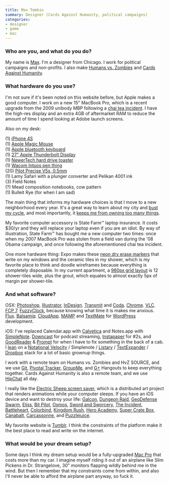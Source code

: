 ```yaml
---
title: Max Temkin
summary: Designer (Cards Against Humanity, political campaigns)
categories:
- designer
- game
- mac
---
```


### Who are you, and what do you do?

My name is [Max](http://maxistentialism.com/ "Max's website."). I'm a designer from Chicago. I work for political campaigns and non-profits. I also make [Humans vs. Zombies](http://humansvszombies.org/ "A social game played in real life.") and [Cards Against Humanity](http://www.cardsagainsthumanity.com/ "A card game for horrible people.").

### What hardware do you use?

I'm not sure if it's been noted on this website before, but Apple makes a good computer. I work on a new 15" MacBook Pro, which is a recent upgrade from the 2009 unibody MBP following a [chai tea incident](http://maxistentialist.tumblr.com/post/11092248162/this-morning-somebody-spilled-their-drink-on-my "Max's post about spilling tea on his laptop."). I have the high-res display and an extra 4GB of aftermarket RAM to reduce the amount of time I spend looking at Adobe launch screens.

Also on my desk:

(1) [iPhone 4S][iphone-4s]  
(1) [Apple Magic Mouse][magic-mouse]  
(1) [Apple bluetooth keyboard][keyboard]  
(1) [27" Apple Thunderbolt Display][thunderbolt-display]  
(1) [NewerTech hard drive toaster][voyager-q]  
(1) [Wacom Intuos pen thing][intuos]  
(20) [Pilot Precise V5s, 0.5mm][precise-v5]  
(1) Lamy Safari with a plunger converter and Pelikan 4001 ink  
(3) Field Notes  
(?) Mead composition notebooks, cow pattern  
(1) Bulleit Rye (for when I am sad)  

The main thing that informs my hardware choices is that I move to a new neighborhood every year. It's a great way to learn about my city and [bust my cycle](http://www.zefrank.com/theshow/archives/2006/09/092006.html "The zefrank video, 'bust that cycle.'"), and most importantly, it [keeps me from owning too many things](http://guynameddave.com/about-the-100-thing-challenge/ "A challenge to own less things.").

My favorite computer accessory is State Farm™ laptop insurance. It costs $30/yr and they will replace your laptop even if you are an idiot. By way of illustration, State Farm™ has bought me a new computer two times: once when my 2007 MacBook Pro was stolen from a field van during the '08 Obama campaign, and once following the aforementioned chai tea incident.

One more hardware thing: Expo makes these [neon dry erase markers][neon] that write on my windows and the ceramic tiles in my shower, which is my favorite place to think and doodle wireframes because everything is completely disposable. In my current apartment, a [960px grid layout][960-grid-system] is 12 shower-tiles wide, plus the grout, which equates to almost exactly 5px of margin per shower-tile.

### And what software?

OSX: [Photoshop][], [Illustrator][], [InDesign][]. [Transmit][] and [Coda][]. [Chrome][]. [VLC][]. [FCP 7][final-cut-pro]. [FuzzyClock][], because knowing what time it is makes me anxious. [Flux][f.lux]. [Balsamiq][mockups]. [CloudApp][]. [MAMP][] and [TextMate][] for [WordPress][] development.

iOS: I've replaced Calendar.app with [Calvetica][calvetica-ios] and Notes.app with [SimpleNote][simplenote-ios]. [Downcast][downcast-ios] for podcast streaming, [Instapaper][instapaper-ios] for #2s, and [GoodReader][goodreader-ios] & [Prompt][prompt-ios] for when I have to fix something in the back of a cab. I [lean](http://www.oreillynet.com/pub/a/JavaScript/2002/01/01/cory.html "An article on brains and blogging.") on a [Notational Velocity][notational-velocity] / Simplenote / [Listary][listary-ios] / [TextExpander][] / [Dropbox][] stack for a lot of basic grownup things.

I work with a remote team on Humans vs. Zombies and HvZ SOURCE, and we use [Git][], [Pivotal Tracker][pivotal-tracker], [GroupMe][], and [G+][google-plus] Hangouts to keep everything together. Cards Against Humanity is also a remote team, and we use [HipChat][] all day.

I really like the [Electric Sheep screen saver][electric-sheep], which is a distributed art project that renders animations while your computer sleeps. If you have an iOS device and want to destroy your life: [Galcon][galcon-ios], [Dungeon Raid][dungeon-raid-ios], [GeoDefense Swarm][geodefense-swarm-ios], [Eliss][eliss-ios], [Bit Pilot][bit-pilot-ios], [Osmos][osmos-ios], [Sword and Sworcery][sword-and-sworcery-ios], [The Incident][the-incident-ios], [Battleheart][battleheart-ios], [Colorbind][colorbind-ios], [Kingdom Rush][kingdom-rush-ios], [Hero Academy][hero-academy-ios], [Super Crate Box][super-crate-box-ios], [Canabalt][canabalt-ios], [Carcassonne][carcassonne-ios], and [Puzzlejuice][puzzlejuice-ios].

My favorite website is [Tumblr][]. I think the constraints of the platform make it the best place to read and write on the internet.

### What would be your dream setup?

Some days I think my dream setup would be a fully-upgraded [Mac Pro][mac-pro] that costs more than my car. I imagine myself riding it out of an airplane like Slim Pickens in Dr. Strangelove, 30" monitors flapping wildly behind me in the wind. But then I remember that my constraints come from within, and also I'll never be able to afford the airplane part anyway, so fuck it.

[960-grid-system]: https://960.gs/ "A design system for streamlining web design and prototyping."
[battleheart-ios]: https://itunes.apple.com/us/app/battleheart/id394057299 "An RPG/action hero game."
[bit-pilot-ios]: http://bitpilotgame.com/ "A spaceship game."
[calvetica-ios]: https://mysterioustrousers.com/calvetica "An alternate calendar app."
[canabalt-ios]: http://www.canabalt.com/ "A side-scrolling parkour game for the iPhone."
[carcassonne-ios]: https://carcassonneapp.com/ "A tile game."
[chrome]: https://www.google.com/intl/en/chrome/browser/ "A WebKit-based browser, where each tab runs in its own thread."
[cloudapp]: https://www.getcloudapp.com/ "A cloud-based file sharing menubar app for Mac OS X."
[coda]: https://panic.com/coda/ "A single-window HTML/web tool for the Mac."
[colorbind-ios]: https://itunes.apple.com/us/app/colorbind/id356126423 "A puzzle game."
[downcast-ios]: http://www.downcastapp.com/ "An app for downloading podcasts."
[dropbox]: https://www.dropbox.com/ "Online syncing and storage."
[dungeon-raid-ios]: https://itunes.apple.com/us/app/dungeon-raid/id403090531 "A strategy/RPG matching game."
[electric-sheep]: https://electricsheep.org/ "An abstract collaborative screen saver."
[eliss-ios]: https://itunes.apple.com/us/app/eliss/id306950009 "A clever little game for the iPhone."
[f.lux]: https://justgetflux.com/ "A tool to make the colour of your screen adapt to the current time of day."
[final-cut-pro]: https://en.wikipedia.org/wiki/Final_Cut_Pro "A nonlinear video editor."
[fuzzyclock]: http://osx.iusethis.com/app/fuzzyclock "A Mac menubar clock that shows the time in relative terms."
[galcon-ios]: https://itunes.apple.com/us/app/galcon/id285820845 "A space action strategy game."
[geodefense-swarm-ios]: https://itunes.apple.com/us/app/geodefense-swarm/id326563285 "A unique tower defense game."
[git]: https://git-scm.com/ "A version control system."
[goodreader-ios]: http://goodreader.com/ "A PDF reader for the iPad."
[google-plus]: https://en.wikipedia.org/wiki/Google%2B "A social network."
[groupme]: https://groupme.com/ "A group messaging system."
[hero-academy-ios]: https://itunes.apple.com/us/app/hero-academy/id488156323 "A multiplayer fantasy battle game."
[hipchat]: https://www.hipchat.com/ "A hosted IM and file service."
[illustrator]: https://www.adobe.com/products/illustrator.html "A vector graphics editor."
[indesign]: https://www.adobe.com/products/indesign.html "A desktop/web publishing application."
[instapaper-ios]: https://www.instapaper.com/iphone "An iPhone app for reading Instapaper saved pages."
[intuos]: https://www.wacom.com/en-us/products/pen-tablets/intuos "A pen tablet."
[iphone-4s]: https://en.wikipedia.org/wiki/IPhone_4S "A smartphone."
[keyboard]: https://www.apple.com/keyboard/ "The keyboard."
[kingdom-rush-ios]: https://itunes.apple.com/us/app/kingdom-rush/id489265199 "A fantasy action game."
[listary-ios]: http://listaryapp.com/ "A list app that supports Simplenote."
[mac-pro]: https://www.apple.com/mac-pro/ "The Intel-based Mac tower computer."
[magic-mouse]: https://en.wikipedia.org/wiki/Magic_Mouse "A multi-touch mouse."
[mamp]: https://www.mamp.info/en/ "A one-click Mac solution for Apache, MySQL, PHP."
[mockups]: https://balsamiq.com/products/mockups/ "Drawing-like mockup software."
[neon]: https://www.expomarkers.com/markers/neon "Neon markers."
[notational-velocity]: http://notational.net/ "A clever note-taking app for the Mac."
[osmos-ios]: https://itunes.apple.com/us/app/osmos/id382991304 "A physics-based game."
[photoshop]: https://www.adobe.com/products/photoshop.html "A bitmap image editor."
[pivotal-tracker]: https://www.pivotaltracker.com/ "A project management service."
[precise-v5]: https://www.amazon.com/Pilot-Precise-Stick-Rolling-Extra/dp/B00006IEBI "A pen."
[prompt-ios]: https://itunes.apple.com/us/app/prompt/id421507115 "An SSH client for iOS."
[puzzlejuice-ios]: https://itunes.apple.com/us/app/puzzlejuice/id457273926 "A puzzlegame that will hurt your brain."
[simplenote-ios]: https://itunes.apple.com/us/app/simplenote/id289429962 "A note app with cloud syncing."
[super-crate-box-ios]: https://itunes.apple.com/us/app/super-crate-box/id483025428 "A retro-inspired platformer."
[sword-and-sworcery-ios]: http://www.swordandsworcery.com/ "A pixelated adventure game for iOS."
[textexpander]: https://smilesoftware.com/textexpander "A Mac app for adding custom abbreviations for often-used text."
[textmate]: https://macromates.com/ "A text editor for the Mac."
[the-incident-ios]: https://itunes.apple.com/us/app/the-incident/id385533456 "A game of dodging falling objects."
[thunderbolt-display]: https://www.apple.com/displays/ "A Thunderbolt-powered monitor."
[transmit]: https://panic.com/transmit/ "An FTP/SFTP client for the Mac."
[tumblr]: https://www.tumblr.com/ "An online personal publishing platform."
[vlc]: http://www.videolan.org/vlc/ "An open-source media player."
[voyager-q]: https://www.newertech.com/products/voyagerq.php "A hard drive docking system."
[wordpress]: https://wordpress.com/ "Weblog publishing software."
